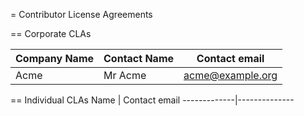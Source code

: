 = Contributor License Agreements

== Corporate CLAs

Company Name | Contact Name | Contact email
-------------|--------------|--------------
Acme | Mr Acme | acme@example.org

== Individual CLAs
Name         | Contact email
-------------|--------------
